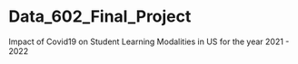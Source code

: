 # Data_602_Final_Project
Impact of Covid19 on Student Learning Modalities in US for the year 2021 - 2022
